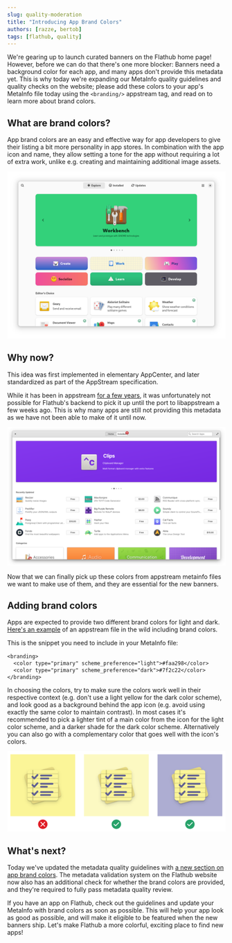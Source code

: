 ```yaml
---
slug: quality-moderation
title: "Introducing App Brand Colors"
authors: [razze, bertob]
tags: [flathub, quality]
---
```


We're gearing up to launch curated banners on the Flathub home page! However, before we can do that there's one more blocker: Banners need a background color for each app, and many apps don't provide this metadata yet. This is why today we're expanding our MetaInfo quality guidelines and quality checks on the website; please add these colors to your app's MetaInfo file today using the `<branding/>` appstream tag, and read on to learn more about brand colors.

<!-- truncate -->

## What are brand colors?

App brand colors are an easy and effective way for app developers to give their listing a bit more personality in app stores. In combination with the app icon and name, they allow setting a tone for the app without requiring a lot of extra work, unlike e.g. creating and maintaining additional image assets.

![GNOME Software Explore view with brand colors on app banners](software-explore.png)

## Why now?

This idea was first implemented in elementary AppCenter, and later standardized as part of the AppStream specification.

While it has been in appstream [for a few years](https://github.com/ximion/appstream/issues/187), it was unfortunately not possible for Flathub's backend to pick it up until the port to libappstream a few weeks ago. This is why many apps are still not providing this metadata as we have not been able to make of it until now.

![elementary AppCenter with brand colors on app banners](appcenter.png)

Now that we can finally pick up these colors from appstream metainfo files we want to make use of them, and they are essential for the new banners.

## Adding brand colors

Apps are expected to provide two different brand colors for light and dark. [Here's an example](https://github.com/pika-backup/pika-backup/blob/8f2f04a1a27d2b04db48f7dbf26577009ff39be3/data/app.metainfo.xml.in#L44) of an appstream file in the wild including brand colors.

This is the snippet you need to include in your MetaInfo file:

```
<branding>
  <color type="primary" scheme_preference="light">#faa298</color>
  <color type="primary" scheme_preference="dark">#7f2c22</color>
</branding>
```

In choosing the colors, try to make sure the colors work well in their respective context (e.g. don't use a light yellow for the dark color scheme), and look good as a background behind the app icon (e.g. avoid using exactly the same color to maintain contrast). In most cases it's recommended to pick a lighter tint of a main color from the icon for the light color scheme, and a darker shade for the dark color scheme. Alternatively you can also go with a complementary color that goes well with the icon's colors.

![Three examples of good/bad brand colors](color-examples.png)

## What's next?

Today we've updated the metadata quality guidelines with [a new section on app brand colors](https://docs.flathub.org/docs/for-app-authors/metainfo-guidelines/quality-guidelines/#brand-colors). The metadata validation system on the Flathub website now also has an additional check for whether the brand colors are provided, and they're required to fully pass metadata quality review.

If you have an app on Flathub, check out the guidelines and update your MetaInfo with brand colors as soon as possible. This will help your app look as good as possible, and will make it eligible to be featured when the new banners ship. Let's make Flathub a more colorful, exciting place to find new apps!
